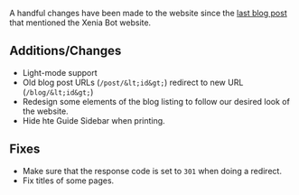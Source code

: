 A handful changes have been made to the website since the [last blog post](/blog/20240212-update) that mentioned the Xenia Bot website.

## Additions/Changes
- Light-mode support
- Old blog post URLs (`/post/&lt;id&gt;`) redirect to new URL (`/blog/&lt;id&gt;`)
- Redesign some elements of the blog listing to follow our desired look of the website.
- Hide hte Guide Sidebar when printing.

## Fixes
- Make sure that the response code is set to `301` when doing a redirect.
- Fix titles of some pages.